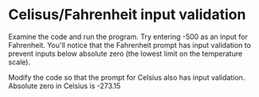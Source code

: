 # Celisus/Fahrenheit input validation

Examine the code and run the program. Try entering -500 as an input for Fahrenheit. You'll notice that the Fahrenheit prompt has input validation to prevent inputs below absolute zero (the lowest limit on the temperature scale).

Modify the code so that the prompt for Celsius also has input validation. Absolute zero in Celsius is -273.15